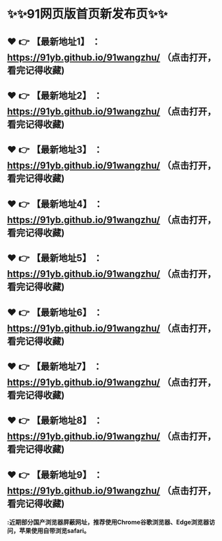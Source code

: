 
# :sparkles::sparkles:91网页版首页新发布页:sparkles::sparkles:


 :heart: :point_right: 【最新地址1】 ：https://91yb.github.io/91wangzhu/    （点击打开，看完记得收藏)
 ------
 :heart: :point_right: 【最新地址2】 ：https://91yb.github.io/91wangzhu/   （点击打开，看完记得收藏)
 ------
 :heart: :point_right: 【最新地址3】 ：https://91yb.github.io/91wangzhu/ （点击打开，看完记得收藏) 
 ------
  :heart: :point_right: 【最新地址4】 ：https://91yb.github.io/91wangzhu/    （点击打开，看完记得收藏)
 ------
 :heart: :point_right: 【最新地址5】 ：https://91yb.github.io/91wangzhu/    （点击打开，看完记得收藏)
 ------
 :heart: :point_right: 【最新地址6】 ：https://91yb.github.io/91wangzhu/  （点击打开，看完记得收藏) 
 ------
 :heart: :point_right: 【最新地址7】 ：https://91yb.github.io/91wangzhu/     （点击打开，看完记得收藏)
 ------
 :heart: :point_right: 【最新地址8】 ：https://91yb.github.io/91wangzhu/    （点击打开，看完记得收藏)
 ------
 :heart: :point_right: 【最新地址9】 ：https://91yb.github.io/91wangzhu/  （点击打开，看完记得收藏) 
 ------
  

  

#### :近期部分国产浏览器屏蔽网址，推荐使用Chrome谷歌浏览器、Edge浏览器访问，苹果使用自带浏览safari。
